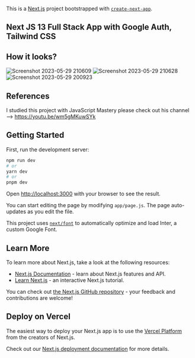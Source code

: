 This is a [Next.js](https://nextjs.org/) project bootstrapped with [`create-next-app`](https://github.com/vercel/next.js/tree/canary/packages/create-next-app).

## Next JS 13 Full Stack App with Google Auth, Tailwind CSS

## How it looks?

![Screenshot 2023-05-29 210609](https://github.com/fvdime/nextjs-full-stack-app/assets/73942727/d58f4333-6d94-473d-ab01-eb252b4619bb)
![Screenshot 2023-05-29 210628](https://github.com/fvdime/nextjs-full-stack-app/assets/73942727/2d3cd1cf-37cb-4eef-b718-30173c9038f9)
![Screenshot 2023-05-29 200923](https://github.com/fvdime/nextjs-full-stack-app/assets/73942727/21493c51-d106-4d41-904a-9197c47c6471)

## References
I studied this project with JavaScript Mastery please check out his channel --> https://youtu.be/wm5gMKuwSYk

## Getting Started

First, run the development server:

```bash
npm run dev
# or
yarn dev
# or
pnpm dev
```

Open [http://localhost:3000](http://localhost:3000) with your browser to see the result.

You can start editing the page by modifying `app/page.js`. The page auto-updates as you edit the file.

This project uses [`next/font`](https://nextjs.org/docs/basic-features/font-optimization) to automatically optimize and load Inter, a custom Google Font.

## Learn More

To learn more about Next.js, take a look at the following resources:

- [Next.js Documentation](https://nextjs.org/docs) - learn about Next.js features and API.
- [Learn Next.js](https://nextjs.org/learn) - an interactive Next.js tutorial.

You can check out [the Next.js GitHub repository](https://github.com/vercel/next.js/) - your feedback and contributions are welcome!

## Deploy on Vercel

The easiest way to deploy your Next.js app is to use the [Vercel Platform](https://vercel.com/new?utm_medium=default-template&filter=next.js&utm_source=create-next-app&utm_campaign=create-next-app-readme) from the creators of Next.js.

Check out our [Next.js deployment documentation](https://nextjs.org/docs/deployment) for more details.
